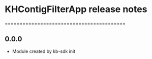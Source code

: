 # KHContigFilterApp release notes
=========================================

0.0.0
-----
* Module created by kb-sdk init

